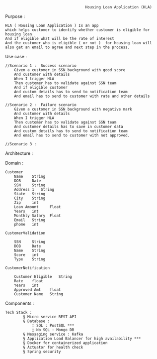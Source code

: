                                         Housing Loan Application (HLA)


Purpose :

	HLA ( Housing Loan Application ) Is an app 
	which helps customer to identify whether customer is eligible for housing loan 
	And if eligible what will be the rate of interest 
	And the customer who is eligible ( or not )  for housing loan will also get an email to agree and next step in the process.

Use case :

	//Scenario 1 :  Success scenario 
		Given a customer in SSN background with good score
		And customer with details
		When I trigger HLA
		Then customer has to validate against SSN team
		And if eligible customer 
		And custom details has to send to notification team
		And email has to send to customer with rate and other details
	
	//Scenario 2 :  Failure scenario 
		Given a customer in SSN background with negative mark
		And customer with details
		When I trigger HLA
		Then customer has to validate against SSN team
		And customer details has to save in customer data
		And custom details has to send to notification team
		And email has to send to customer with not approved.
	
	//Scenario 3 : 

Architecture :




Domain :

	Customer 
		Name 	String
		DOB 	Date
		SSN 	String
		Address 1 	String
		State 	String
		City 	String
		Zip 	int
		Loan Amount 	Float
		Years 	int
		Monthly Salary	Float
		Email	String
		phome	int
	
	CustomerValidation 
	
		SSN 	String
		DOB 	Date
		Name	String
		Score	int
		Type 	String
	
	CustomerNotification 
	
		Customer Eligible	String
		Rate	float
		Years	int
		Approved Amt	float
		Customer Name	String

Components :

	Tech Stack : 
			§ Micro service REST API 
			§ Database :
				□ SQL : PostSQL ***
				□ No SQL : Mongo DB 
			§ Messaging service : Kafka 
			§ Application Load Balancer for high availability ***
			§ Docker for containerized application 
			§ Actuator for health check 
			§ Spring security 
